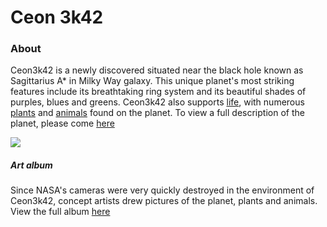 # Ceon 3k42
### About

Ceon3k42 is a newly discovered situated near the black hole known as Sagittarius A* in Milky Way galaxy. This unique planet's most striking features include its breathtaking ring system and its beautiful shades of purples, blues and greens. Ceon3k42 also supports [life](https://ceon3k42.github.io/life.html), with numerous [plants](https://ceon3k42.github.io/life/plants.html) and [animals](https://ceon3k42.github.io/life/animals.html) found on the planet. To view a full description of the planet, please come [here](https://ceon3k42.github.io/life.html)

<img src="https://ceon3k42.github.io/assets/satellite-planet.png" class="index">

##### Art album
Since NASA's cameras were very quickly destroyed in the environment of Ceon3k42, concept artists drew pictures of the planet, plants and animals. View the full album [here](https://ceon3k42.github.io/album.html)